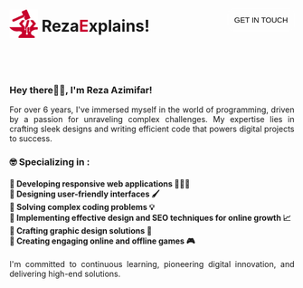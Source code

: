 <header id="header" style="display: flex; justify-content: space-between;"><h1 style="display: flex; align-items: center;"><a href="https://rezaexplains.com/"><img src="logo.png" alt="Reza Explains!" width="50px"/></a>&nbsp;Reza <span style="color: #c8002c;">E</span>xplains!</h1> <a style="align-self: center;" href="#getInTouch"><button style="height: 40px; background: transparent; cursor: pointer; border: 1px white solid; border-radius: 10px; padding: 0.4em 0.8em;">GET IN TOUCH</button></a></header>

 <main><h3>Hey there👋🏻, I'm Reza Azimifar!</h3><p style="text-align: justify;">For over 6 years, I've immersed myself in the world of programming, driven by a passion for unraveling complex challenges. My expertise lies in crafting sleek designs and writing efficient code that powers digital projects to success.</p> <h3> 🤓 Specializing in :</h3> <h4>🔴 Developing responsive web applications 👨🏻‍💻 <br/> 🔴 Designing user-friendly interfaces 🖌️ <br/> 🔴 Solving complex coding problems 💡 <br/> 🔴 Implementing effective design and SEO techniques for online growth 📈 <br/> 🔴 Crafting graphic design solutions 🎨<br/> 🔴 Creating engaging online and offline games 🎮</h4> <p style="text-align: justify;">I'm committed to continuous learning, pioneering digital innovation, and delivering high-end solutions.</p></main>